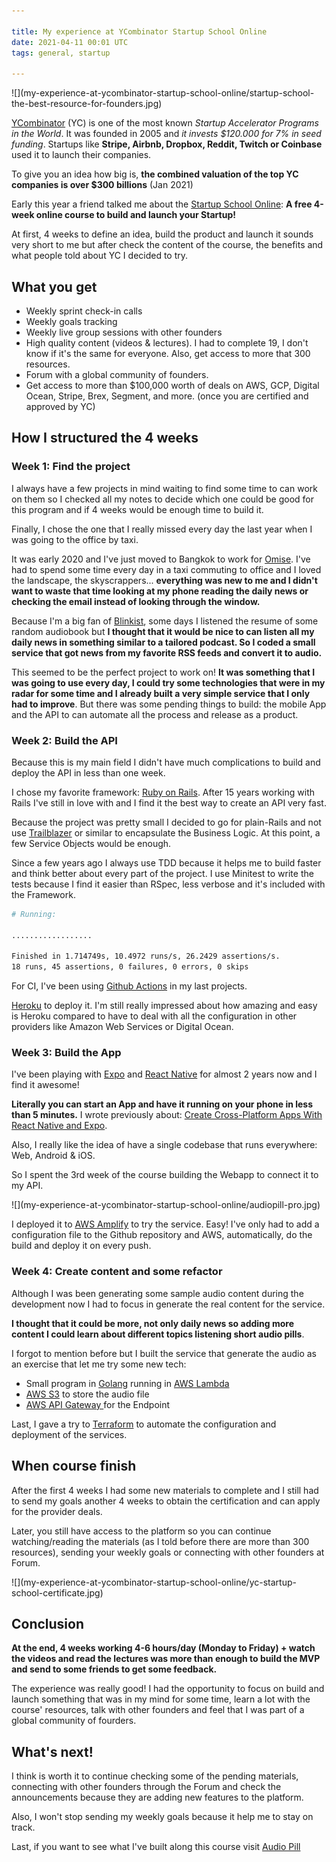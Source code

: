 ```yaml
---

title: My experience at YCombinator Startup School Online
date: 2021-04-11 00:01 UTC
tags: general, startup

---
```


<div class="content-image" markdown="1">
  ![](my-experience-at-ycombinator-startup-school-online/startup-school-the-best-resource-for-founders.jpg)
</div>

[YCombinator](https://www.ycombinator.com/) (YC) is one of the most known *Startup Accelerator Programs in the World*. It was founded in 2005 and *it invests $120.000 for 7% in seed funding*. Startups like **Stripe, Airbnb, Dropbox, Reddit, Twitch or Coinbase** used it to launch their companies.

To give you an idea how big is, **the combined valuation of the top YC companies is over $300 billions** (Jan 2021)

Early this year a friend talked me about the [Startup School Online](http://startupschool.com/): **A free 4-week online course to build and launch your Startup!**

At first, 4 weeks to define an idea, build the product and launch it sounds very short to me but after check the content of the course, the benefits and what people told about YC I decided to try.

## What you get

* Weekly sprint check-in calls
* Weekly goals tracking
* Weekly live group sessions with other founders
* High quality content (videos & lectures). I had to complete 19, I don't know if it's the same for everyone. Also, get access to more that 300 resources.
* Forum with a global community of founders.
* Get access to more than $100,000 worth of deals on AWS, GCP, Digital Ocean, Stripe, Brex, Segment, and more. (once you are certified and approved by YC)

## How I structured the 4 weeks

### Week 1: Find the project

I always have a few projects in mind waiting to find some time to can work on them so I checked all my notes to decide which one could be good for this program and if 4 weeks would be enough time to build it.

Finally, I chose the one that I really missed every day the last year when I was going to the office by taxi.

It was early 2020 and I've just moved to Bangkok to work for [Omise](https://www.omise.co/). I've had to spend some time every day in a taxi commuting to office and I loved the landscape, the skyscrappers... **everything was new to me and I didn't want to waste that time looking at my phone reading the daily news or checking the email instead of looking through the window.**

Because I'm a big fan of [Blinkist](https://www.blinkist.com/), some days I listened the resume of some random audiobook but **I thought that it would be nice to can listen all my daily news in something similar to a tailored podcast. So I coded a small service that got news from my favorite RSS feeds and convert it to audio.**

This seemed to be the perfect project to work on! **It was something that I was going to use every day, I could try some technologies that were in my radar for some time and I already built a very simple service that I only had to improve**. But there was some pending things to build: the mobile App and the API to can automate all the process and release as a product.

### Week 2: Build the API

Because this is my main field I didn't have much complications to build and deploy the API in less than one week.

I chose my favorite framework: [Ruby on Rails](https://rubyonrails.org/). After 15 years working with Rails I've still in love with and I find it the best way to create an API very fast.

Because the project was pretty small I decided to go for plain-Rails and not use [Trailblazer](https://trailblazer.to/) or similar to encapsulate the Business Logic. At this point, a few Service Objects would be enough.

Since a few years ago I always use TDD because it helps me to build faster and think better about every part of the project. I use Minitest to write the tests because I find it easier than RSpec, less verbose and it's included with the Framework.

~~~bash
# Running:

..................

Finished in 1.714749s, 10.4972 runs/s, 26.2429 assertions/s.
18 runs, 45 assertions, 0 failures, 0 errors, 0 skips
~~~

For CI, I've been using [Github Actions](https://github.com/features/actions) in my last projects.

[Heroku](https://www.heroku.com/) to deploy it. I'm still really impressed about how amazing and easy is Heroku compared to have to deal with all the configuration in other providers like Amazon Web Services or Digital Ocean.

### Week 3: Build the App

I've been playing with [Expo](https://expo.io/) and [React Native](https://reactnative.dev/) for almost 2 years now and I find it awesome!

**Literally you can start an App and have it running on your phone in less than 5 minutes.** I wrote previously about: [Create Cross-Platform Apps With React Native and Expo](/create-cross-platform-apps-with-react-native-and-expo.html).

Also, I really like the idea of have a single codebase that runs everywhere: Web, Android & iOS.

So I spent the 3rd week of the course building the Webapp to connect it to my API.

<div class="content-image" markdown="1">
  ![](my-experience-at-ycombinator-startup-school-online/audiopill-pro.jpg)
</div>

I deployed it to [AWS Amplify](https://aws.amazon.com/amplify/) to try the service. Easy! I've only had to add a configuration file to the Github repository and AWS, automatically, do the build and deploy it on every push.

### Week 4: Create content and some refactor

Although I was been generating some sample audio content during the development now I had to focus in generate the real content for the service.

**I thought that it could be more, not only daily news so adding more content I could learn about different topics listening short audio pills**.

I forgot to mention before but I built the service that generate the audio as an exercise that let me try some new tech:

* Small program in [Golang](https://golang.org/) running in [AWS Lambda](https://aws.amazon.com/lambda/)
* [AWS S3](https://aws.amazon.com/s3/) to store the audio file
* [AWS API Gateway ](https://aws.amazon.com/api-gateway/) for the Endpoint

Last, I gave a try to [Terraform](https://www.terraform.io/) to automate the configuration and deployment of the services.

## When course finish

After the first 4 weeks I had some new materials to complete and I still had to send my goals another 4 weeks to obtain the certification and can apply for the provider deals.

Later, you still have access to the platform so you can continue watching/reading the materials (as I told before there are more than 300 resources), sending your weekly goals or connecting with other founders at Forum.

<div class="content-image-border" markdown="1">
  ![](my-experience-at-ycombinator-startup-school-online/yc-startup-school-certificate.jpg)
</div>

## Conclusion

**At the end, 4 weeks working 4-6 hours/day (Monday to Friday) + watch the videos and read the lectures was more than enough to build the MVP and send to some friends to get some feedback.**

The experience was really good! I had the opportunity to focus on build and launch something that was in my mind for some time, learn a lot with the course' resources, talk with other founders and feel that I was part of a global community of fourders.

## What's next!

I think is worth it to continue checking some of the pending materials, connecting with other founders through the Forum and check the announcements because they are adding new features to the platform.

Also, I won't stop sending my weekly goals because it help me to stay on track.

Last, if you want to see what I've built along this course visit [Audio Pill](https://audiopill.pro)
